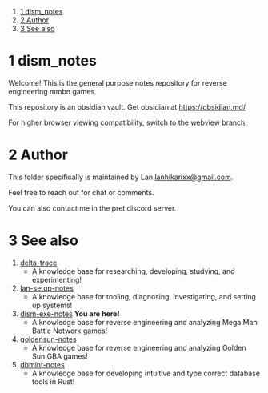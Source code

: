 1. [1 dism_notes](#1-dism_notes)
1. [2 Author](#2-author)
1. [3 See also](#2-see-also)

# 1 dism_notes

Welcome! This is the general purpose notes repository for reverse engineering mmbn games

This repository is an obsidian vault. Get obsidian at https://obsidian.md/

For higher browser viewing compatibility, switch to the [webview branch](https://github.com/dism-exe/dism-exe-notes/tree/webview/lan).

# 2 Author

This folder specifically is maintained by Lan <lanhikarixx@gmail.com>.

Feel free to reach out for chat or comments.

You can also contact me in the pret discord server.

# 3 See also

1. [delta-trace](https://github.com/deltatraced/delta-trace/tree/webview)
   * A knowledge base for researching, developing, studying, and experimenting!
1. [lan-setup-notes](https://github.com/LanHikari22/lan-setup-notes/tree/webview)
   * A knowledge base for tooling, diagnosing, investigating, and setting up systems!
1. [dism-exe-notes](https://github.com/dism-exe/dism-exe-notes/tree/webview/lan) **You are here!**
   * A knowledge base for reverse engineering and analyzing Mega Man Battle Network games!
1. [goldensun-notes](https://github.com/FutureFractal/goldensun-notes/tree/webview/lan)
   * A knowledge base for reverse engineering and analyzing Golden Sun GBA games!
1. [dbmint-notes](https://github.com/dbmint/dbmint-notes/tree/webview)
   * A knowledge base for developing intuitive and type correct database tools in Rust!

